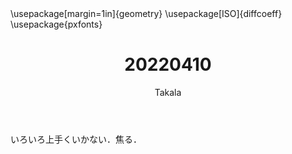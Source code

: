 ﻿---
title: 20220410
yesterday: 20220409
tomorrow: 20220411
days: 835
author: Takala
header-includes:
  - \usepackage[margin=1in]{geometry}
  - \usepackage[ISO]{diffcoeff}
  - \usepackage{pxfonts}
---


いろいろ上手くいかない．焦る．

